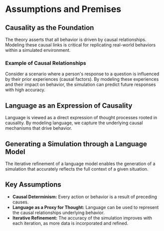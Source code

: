 # Assumptions and Premises

## Causality as the Foundation
The theory asserts that all behavior is driven by causal relationships. Modeling these causal links is critical for replicating real-world behaviors within a simulated environment.

### Example of Causal Relationships
Consider a scenario where a person's response to a question is influenced by their prior experiences (causal factors). By modeling these experiences and their impact on behavior, the simulation can predict future responses with high accuracy.

## Language as an Expression of Causality
Language is viewed as a direct expression of thought processes rooted in causality. By modeling language, we capture the underlying causal mechanisms that drive behavior.

## Generating a Simulation through a Language Model
The iterative refinement of a language model enables the generation of a simulation that accurately reflects the full context of a given situation.

## Key Assumptions
- **Causal Determinism:** Every action or behavior is a result of preceding causes.
- **Language as a Proxy for Thought:** Language can be used to represent the causal relationships underlying behavior.
- **Iterative Refinement:** The accuracy of the simulation improves with each iteration, as more data is incorporated and refined.
